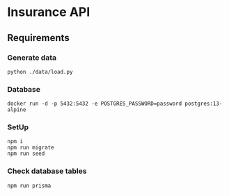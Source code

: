 # Insurance API

## Requirements

### Generate data
```
python ./data/load.py
```

### Database
```
docker run -d -p 5432:5432 -e POSTGRES_PASSWORD=password postgres:13-alpine
```

### SetUp
```
npm i
npm run migrate
npm run seed
```

### Check database tables
```
npm run prisma
```